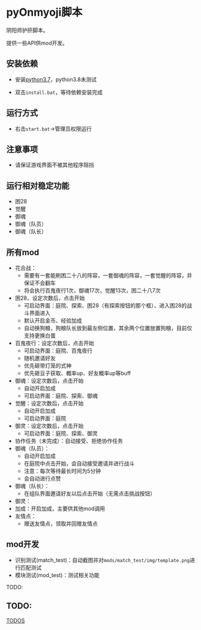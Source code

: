 # pyOnmyoji脚本

阴阳师护肝脚本。

提供一些API供mod开发。

## 安装依赖

- 安装[python3.7](https://www.python.org/ftp/python/3.7.7/python-3.7.7.exe)，python3.8未测试

- 双击`install.bat`，等待依赖安装完成

## 运行方式

- 右击`start.bat`->管理员权限运行

## 注意事项

- 请保证游戏界面不被其他程序阻挡

## 运行相对稳定功能

- 困28
- 觉醒
- 御魂
- 御魂（队员）
- 御魂（队长）

## 所有mod

- 花合战：
  - 需要有一套能刷困二十八的阵容，一套御魂的阵容，一套觉醒的阵容，并保证不会翻车
  - 将会执行百鬼夜行1次，御魂17次，觉醒13次，困二十八7次
- 困28，设定次数后，点击开始
  - 可启动界面：庭院、探索、困28（有探索按钮的那个框）、进入困28的战斗界面进入
  - 默认开启金币、经验加成
  - 自动换狗粮，狗粮队长放到最左侧位置，其余两个位置放置狗粮，目前仅支持更换白蛋
- 百鬼夜行：设定次数后，点击开始
  - 可启动界面：庭院、百鬼夜行
  - 随机邀请好友
  - 优先砸带灯笼的式神
  - 优先砸豆子获取、概率up、好友概率up等buff
- 御魂：设定次数后，点击开始
  - 自动开启加成
  - 可启动界面：庭院、探索、御魂
- 觉醒：设定次数后，点击开始
  - 自动开启加成
  - 可启动界面：庭院
- 御灵：设定次数后，点击开始
  - 可启动界面：庭院、探索、御灵
- 协作任务（未完成）：自动接受、拒绝协作任务
- 御魂（队员）：
  - 自动开启加成
  - 在庭院中点击开始，会自动接受邀请并进行战斗
  - 注意：每次等待最长时间为5分钟
  - 会自动进行点赞
- 御魂（队长）：
  - 在组队界面邀请好友以后点击开始（无需点击挑战按钮）
- 御灵：
- 加成：开启加成，主要供其他mod调用
- 友情点：
  - 赠送友情点，领取并回赠友情点

## mod开发

- 识别测试(match_test)：自动截图并对`mods/match_test/img/template.png`进行匹配测试
- 模块测试(mod_test)：测试相关功能

TODO:

## TODO:

[TODOS](https://github.com/Pokerpoke/pyOnmyoji/projects/1)
